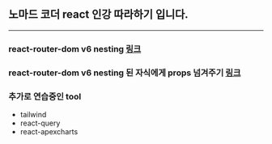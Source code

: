 ## 노마드 코더 react 인강 따라하기 입니다.

---

### react-router-dom v6 nesting [링크](https://stackblitz.com/github/remix-run/react-router/tree/main/examples/custom-link?file=src/App.tsx)

### react-router-dom v6 nesting 된 자식에게 props 넘겨주기 [링크](https://reactrouter.com/docs/en/v6/api#useoutletcontext)

### 추가로 연습중인 tool

- tailwind
- react-query
- react-apexcharts
